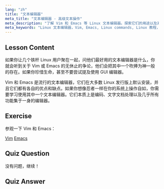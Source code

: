 ```yaml
---
lang: "zh"
title: "文本编辑器"
meta_title: "文本编辑器 - 高级文本操作"
meta_description: "了解 Vim 和 Emacs 等 Linux 文本编辑器。探索它们的用途以及对系统导航的重要性。开始你的 Linux 文本编辑器之旅！"
meta_keywords: "Linux 文本编辑器，Vim, Emacs, Linux commands, Linux 教程，Linux 入门，Linux 指南"
---
```


## Lesson Content

如果你让几个铁杆 Linux 用户聚在一起，问他们最好用的文本编辑器是什么，你就会听到关于 Vim 或 Emacs 的无休止的争论，他们会把其中一个吹捧为神一般的存在。如果你珍惜生命，甚至不要尝试提及使用 GUI 编辑器。

Vim 和 Emacs 是流行的文本编辑器，它们在大多数 Linux 发行版上默认安装，并且它们都有各自的优点和缺点。如果你想像忍者一样在你的系统上操作自如，你需要学习使用其中一个文本编辑器。它们本质上是编码、文字文档处理以及几乎所有功能集于一身的编辑器。

## Exercise

参观一下 Vim 和 Emacs：

[Vim](http://www.vim.org/)
[Emacs](https://www.gnu.org/software/emacs/)

## Quiz Question

没有问题，继续！

## Quiz Answer
